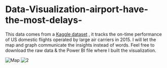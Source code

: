 # Data-Visualization-airport-have-the-most-delays-

This data comes from a <a href="https://www.kaggle.com/datasets/usdot/flight-delays" target="_blank">Kaggle dataset</a> , it tracks the on-time performance of US domestic flights operated by large air carriers in 2015. I will let the map and graph communicate the insights instead of words. Feel free to download the raw data & the Power BI file where I built the visualization.


![Map](https://user-images.githubusercontent.com/52235733/181302642-ed54be5c-f0ac-4e95-a26a-2feb3b291b52.JPG)
![2](https://user-images.githubusercontent.com/52235733/181302657-9b346de7-791c-4162-90f7-a2ea36285656.JPG)
